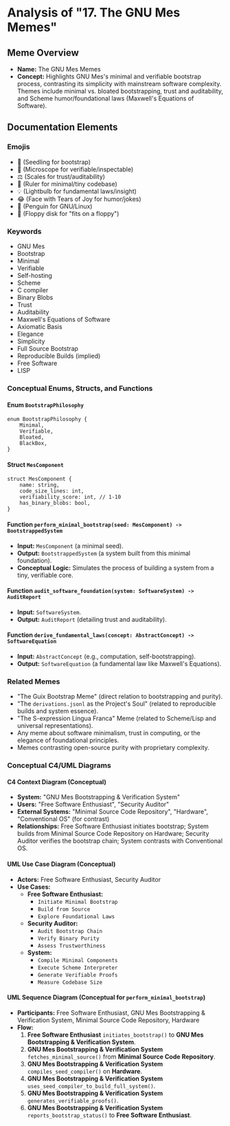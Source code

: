 # Analysis of "17. The GNU Mes Memes"

## Meme Overview
*   **Name:** The GNU Mes Memes
*   **Concept:** Highlights GNU Mes's minimal and verifiable bootstrap process, contrasting its simplicity with mainstream software complexity. Themes include minimal vs. bloated bootstrapping, trust and auditability, and Scheme humor/foundational laws (Maxwell's Equations of Software).

## Documentation Elements

### Emojis
*   🌱 (Seedling for bootstrap)
*   🔬 (Microscope for verifiable/inspectable)
*   ⚖️ (Scales for trust/auditability)
*   📏 (Ruler for minimal/tiny codebase)
*   💡 (Lightbulb for fundamental laws/insight)
*   😂 (Face with Tears of Joy for humor/jokes)
*   🐧 (Penguin for GNU/Linux)
*   💾 (Floppy disk for "fits on a floppy")

### Keywords
*   GNU Mes
*   Bootstrap
*   Minimal
*   Verifiable
*   Self-hosting
*   Scheme
*   C compiler
*   Binary Blobs
*   Trust
*   Auditability
*   Maxwell's Equations of Software
*   Axiomatic Basis
*   Elegance
*   Simplicity
*   Full Source Bootstrap
*   Reproducible Builds (implied)
*   Free Software
*   LISP

### Conceptual Enums, Structs, and Functions

#### Enum `BootstrapPhilosophy`
```
enum BootstrapPhilosophy {
    Minimal,
    Verifiable,
    Bloated,
    BlackBox,
}
```

#### Struct `MesComponent`
```
struct MesComponent {
    name: string,
    code_size_lines: int,
    verifiability_score: int, // 1-10
    has_binary_blobs: bool,
}
```

#### Function `perform_minimal_bootstrap(seed: MesComponent) -> BootstrappedSystem`
*   **Input:** `MesComponent` (a minimal seed).
*   **Output:** `BootstrappedSystem` (a system built from this minimal foundation).
*   **Conceptual Logic:** Simulates the process of building a system from a tiny, verifiable core.

#### Function `audit_software_foundation(system: SoftwareSystem) -> AuditReport`
*   **Input:** `SoftwareSystem`.
*   **Output:** `AuditReport` (detailing trust and auditability).

#### Function `derive_fundamental_laws(concept: AbstractConcept) -> SoftwareEquation`
*   **Input:** `AbstractConcept` (e.g., computation, self-bootstrapping).
*   **Output:** `SoftwareEquation` (a fundamental law like Maxwell's Equations).

### Related Memes
*   "The Guix Bootstrap Meme" (direct relation to bootstrapping and purity).
*   "The `derivations.jsonl` as the Project's Soul" (related to reproducible builds and system essence).
*   "The S-expression Lingua Franca" Meme (related to Scheme/Lisp and universal representations).
*   Any meme about software minimalism, trust in computing, or the elegance of foundational principles.
*   Memes contrasting open-source purity with proprietary complexity.

### Conceptual C4/UML Diagrams

#### C4 Context Diagram (Conceptual)
*   **System:** "GNU Mes Bootstrapping & Verification System"
*   **Users:** "Free Software Enthusiast", "Security Auditor"
*   **External Systems:** "Minimal Source Code Repository", "Hardware", "Conventional OS" (for contrast)
*   **Relationships:** Free Software Enthusiast initiates bootstrap; System builds from Minimal Source Code Repository on Hardware; Security Auditor verifies the bootstrap chain; System contrasts with Conventional OS.

#### UML Use Case Diagram (Conceptual)
*   **Actors:** Free Software Enthusiast, Security Auditor
*   **Use Cases:**
    *   **Free Software Enthusiast:**
        *   `Initiate Minimal Bootstrap`
        *   `Build from Source`
        *   `Explore Foundational Laws`
    *   **Security Auditor:**
        *   `Audit Bootstrap Chain`
        *   `Verify Binary Purity`
        *   `Assess Trustworthiness`
    *   **System:**
        *   `Compile Minimal Components`
        *   `Execute Scheme Interpreter`
        *   `Generate Verifiable Proofs`
        *   `Measure Codebase Size`

#### UML Sequence Diagram (Conceptual for `perform_minimal_bootstrap`)
*   **Participants:** Free Software Enthusiast, GNU Mes Bootstrapping & Verification System, Minimal Source Code Repository, Hardware
*   **Flow:**
    1.  **Free Software Enthusiast** `initiates_bootstrap()` to **GNU Mes Bootstrapping & Verification System**.
    2.  **GNU Mes Bootstrapping & Verification System** `fetches_minimal_source()` from **Minimal Source Code Repository**.
    3.  **GNU Mes Bootstrapping & Verification System** `compiles_seed_compiler()` on **Hardware**.
    4.  **GNU Mes Bootstrapping & Verification System** `uses_seed_compiler_to_build_full_system()`.
    5.  **GNU Mes Bootstrapping & Verification System** `generates_verifiable_proofs()`.
    6.  **GNU Mes Bootstrapping & Verification System** `reports_bootstrap_status()` to **Free Software Enthusiast**.
